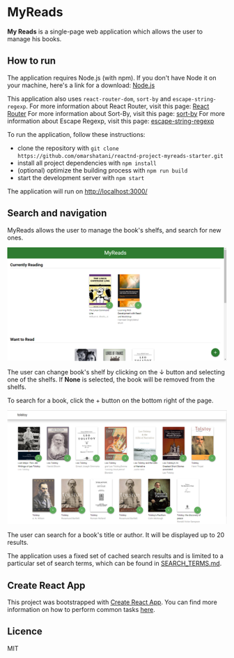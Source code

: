 # MyReads

**My Reads** is a single-page web application which allows the user to manage his books. 

## How to run
The application requires Node.js (with npm). If you don't have Node it on your machine, here's a link for a download: [Node.js](https://nodejs.org/en/)

This application also uses `react-router-dom`, `sort-by` and `escape-string-regexp`.
For more information about React Router, visit this page: [React Router](https://github.com/ReactTraining/react-router)
For more information about Sort-By, visit this page: [sort-by](https://github.com/kvnneff/sort-by) 
For more information about Escape Regexp, visit this page: [escape-string-regexp](https://github.com/sindresorhus/escape-string-regexp) 

To run the application, follow these instructions:

* clone the repository with `git clone https://github.com/omarshatani/reactnd-project-myreads-starter.git`
* install all project dependencies with `npm install`
* (optional) optimize the building process with `npm run build`
* start the development server with `npm start`

The application will run on [http://localhost:3000/](http://localhost:3000/)

## Search and navigation
MyReads allows the user to manage the book's shelfs, and search for new ones.

![MyReads homepage](src/img/myreads.png)

The user can change book's shelf by clicking on the ↓ button and selecting one of the shelfs. If **None** is selected, the book will be removed from the shelfs.

To search for a book, click the + button on the bottom right of the page. 

![MyReads searchpage](src/img/searchpage.png)

The user can search for a book's title or author. It will be displayed up to 20 results. 

The application uses a fixed set of cached search results and is limited to a particular set of search terms, which can be found in [SEARCH_TERMS.md](SEARCH_TERMS.md).

## Create React App

This project was bootstrapped with [Create React App](https://github.com/facebookincubator/create-react-app). You can find more information on how to perform common tasks [here](https://github.com/facebookincubator/create-react-app/blob/master/packages/react-scripts/template/README.md).

## Licence

MIT

